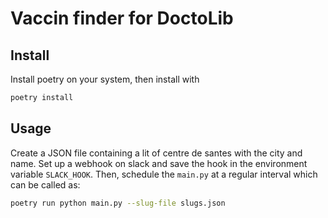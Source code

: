 # Vaccin finder for DoctoLib

## Install

Install poetry on your system, then install with

```bash
poetry install
```

## Usage

Create a JSON file containing a lit of centre de santes with the city and name. Set up a webhook on slack and save the hook in the environment variable `SLACK_HOOK`. Then, schedule the `main.py` at a regular interval which can be called as:

```bash
poetry run python main.py --slug-file slugs.json
```
